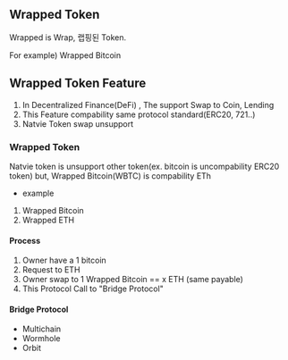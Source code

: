 ## Wrapped Token

Wrapped is Wrap, 랩핑된 Token.

For example) Wrapped Bitcoin


## Wrapped Token Feature
1. In Decentralized Finance(DeFi) , The support Swap to Coin, Lending 
2. This Feature compability same protocol standard(ERC20, 721..)
3. Natvie Token swap unsupport


### Wrapped Token

Natvie token is unsupport other token(ex. bitcoin is uncompability ERC20 token)
but, Wrapped Bitcoin(WBTC) is compability ETh
- example
1. Wrapped Bitcoin
2. Wrapped ETH

#### Process

1. Owner have a 1 bitcoin
2. Request to ETH
3. Owner swap to 1 Wrapped Bitcoin == x ETH (same payable)
4. This Protocol Call to "Bridge Protocol"


#### Bridge Protocol
- Multichain
- Wormhole
- Orbit

